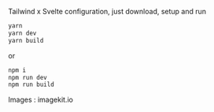 Tailwind x Svelte configuration, just download, setup and run

```bash
yarn
yarn dev
yarn build
```

or

```bash
npm i
npm run dev
npm run build
```


Images : 
imagekit.io
